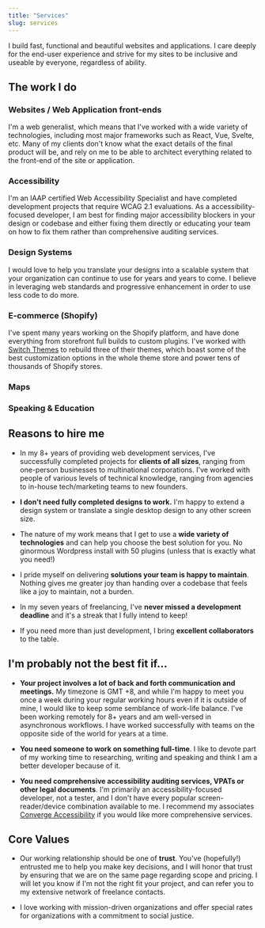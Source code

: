 ```yaml
---
title: "Services"
slug: services
---
```


I build fast, functional and beautiful websites and applications. I care deeply for the end-user experience and strive for my sites to be inclusive and useable by everyone, regardless of ability.

## The work I do

### Websites / Web Application front-ends

I'm a web generalist, which means that I've worked with a wide variety of technologies, including most major frameworks such as React, Vue, Svelte, etc. Many of my clients don't know what the exact details of the final product will be, and rely on me to be able to architect everything related to the front-end of the site or application.

### Accessibility

I'm an IAAP certified Web Accessibility Specialist and have completed development projects that require WCAG 2.1 evaluations. As a accessibility-focused developer, I am best for finding major accessibility blockers in your design or codebase and either fixing them directly or educating your team on how to fix them rather than comprehensive auditing services.

### Design Systems

I would love to help you translate your designs into a scalable system that your organization can continue to use for years and years to come. I believe in leveraging web standards and progressive enhancement in order to use less code to do more.

### E-commerce (Shopify)

I've spent many years working on the Shopify platform, and have done everything from storefront full builds to custom plugins. I've worked with <a href="https://switchthemes.co/">Switch Themes</a> to rebuild three of their themes, which boast some of the best customization options in the whole theme store and power tens of thousands of Shopify stores.

### Maps

### Speaking & Education

## Reasons to hire me

- In my 8+ years of providing web development services, I've successfully completed projects for **clients of all sizes**, ranging from one-person businesses to multinational corporations. I've worked with people of various levels of technical knowledge, ranging from agencies to in-house tech/marketing teams to new founders.

- **I don't need fully completed designs to work.** I'm happy to extend a design system or translate a single desktop design to any other screen size.

- The nature of my work means that I get to use a **wide variety of technologies** and can help you choose the best solution for you. No ginormous Wordpress install with 50 plugins (unless that is exactly what you need!)

- I pride myself on delivering **solutions your team is happy to maintain**. Nothing gives me greater joy than handing over a codebase that feels like a joy to maintain, not a burden.

- In my seven years of freelancing, I've **never missed a development deadline** and it's a streak that I fully intend to keep!

- If you need more than just development, I bring **excellent collaborators** to the table.

## I'm probably not the best fit if...

- **Your project involves a lot of back and forth communication and meetings.** My timezone is GMT +8, and while I'm happy to meet you once a week during your regular working hours even if it is outside of mine, I would like to keep some semblance of work-life balance. I've been working remotely for 8+ years and am well-versed in asynchronous workflows. I have worked successfully with teams on the opposite side of the world for years at a time.

- **You need someone to work on something full-time**. I like to devote part of my working time to researching, writing and speaking and think I am a better developer because of it.

- **You need comprehensive accessibility auditing services, VPATs or other legal documents**. I'm primarily an accessibility-focused developer, not a tester, and I don't have every popular screen-reader/device combination available to me. I recommend my associates [Converge Accessibility](https://convergeaccessibility.com/) if you would like more comprehensive services.

## Core Values

- Our working relationship should be one of **trust**. You've (hopefully!) entrusted me to help you make key decisions, and I will honor that trust by ensuring that we are on the same page regarding scope and pricing. I will let you know if I'm not the right fit your project, and can refer you to my extensive network of freelance contacts.

- I love working with mission-driven organizations and offer special rates for organizations with a commitment to social justice.
